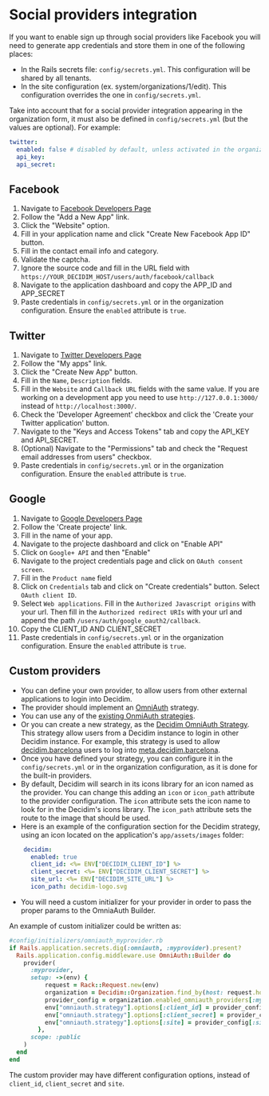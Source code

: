 # Social providers integration

If you want to enable sign up through social providers like Facebook you will need to generate app credentials and store them in one of the following places:

- In the Rails secrets file: `config/secrets.yml`. This configuration will be shared by all tenants.
- In the site configuration (ex. system/organizations/1/edit). This configuration overrides the one in `config/secrets.yml`.

Take into account that for a social provider integration appearing in the organization form, it must also be defined in `config/secrets.yml` (but the values are optional). For example:

```yaml
twitter:
  enabled: false # disabled by default, unless activated in the organization
  api_key:
  api_secret:
```

## Facebook

1. Navigate to [Facebook Developers Page](https://developers.facebook.com/)
1. Follow the "Add a New App" link.
1. Click the "Website" option.
1. Fill in your application name and click "Create New Facebook App ID" button.
1. Fill in the contact email info and category.
1. Validate the captcha.
1. Ignore the source code and fill in the URL field with `https://YOUR_DECIDIM_HOST/users/auth/facebook/callback`
1. Navigate to the application dashboard and copy the APP_ID and APP_SECRET
1. Paste credentials in `config/secrets.yml` or in the organization configuration. Ensure the `enabled` attribute is `true`.

## Twitter

1. Navigate to [Twitter Developers Page](https://dev.twitter.com/)
1. Follow the "My apps" link.
1. Click the "Create New App" button.
1. Fill in the `Name`, `Description` fields.
1. Fill in the `Website` and `Callback URL` fields with the same value. If you are working on a development app you need to use `http://127.0.0.1:3000/` instead of `http://localhost:3000/`.
1. Check the 'Developer Agreement' checkbox and click the 'Create your Twitter application' button.
1. Navigate to the "Keys and Access Tokens" tab and copy the API_KEY and API_SECRET.
1. (Optional) Navigate to the "Permissions" tab and check the "Request email addresses from users" checkbox.
1. Paste credentials in `config/secrets.yml` or in the organization configuration. Ensure the `enabled` attribute is `true`.

## Google

1. Navigate to [Google Developers Page](https://console.developers.google.com)
1. Follow the 'Create projecte' link.
1. Fill in the name of your app.
1. Navigate to the projecte dashboard and click on "Enable API"
1. Click on `Google+ API` and then "Enable"
1. Navigate to the project credentials page and click on `OAuth consent screen`.
1. Fill in the `Product name` field
1. Click on `Credentials` tab and click on "Create credentials" button. Select `OAuth client ID`.
1. Select `Web applications`. Fill in the `Authorized Javascript origins` with your url. Then fill in the `Authorized redirect URIs` with your url and append the path `/users/auth/google_oauth2/callback`.
1. Copy the CLIENT_ID AND CLIENT_SECRET
1. Paste credentials in `config/secrets.yml` or in the organization configuration. Ensure the `enabled` attribute is `true`.

## Custom providers

- You can define your own provider, to allow users from other external applications to login into Decidim.
- The provider should implement an [OmniAuth](https://github.com/omniauth/omniauth) strategy.
- You can use any of the [existing OnmiAuth strategies](https://github.com/omniauth/omniauth/wiki/List-of-Strategies).
- Or you can create a new strategy, as the [Decidim OmniAuth Strategy](https://github.com/decidim/omniauth-decidim). This strategy allow users from a Decidim instance to login in other Decidim instance. For example, this strategy is used to allow [decidim.barcelona](https://decidim.barcelona) users to log into [meta.decidim.barcelona](https://meta.decidim.barcelona).
- Once you have defined your strategy, you can configure it in the `config/secrets.yml` or in the organization configuration, as it is done for the built-in providers.
- By default, Decidim will search in its icons library for an icon named as the provider. You can change this adding an `icon` or `icon_path` attribute to the provider configuration. The `icon` attribute sets the icon name to look for in the Decidim's icons library. The `icon_path` attribute sets the route to the image that should be used.
- Here is an example of the configuration section for the Decidim strategy, using an icon located on the application's `app/assets/images` folder:

```yaml
    decidim:
      enabled: true
      client_id: <%= ENV["DECIDIM_CLIENT_ID"] %>
      client_secret: <%= ENV["DECIDIM_CLIENT_SECRET"] %>
      site_url: <%= ENV["DECIDIM_SITE_URL"] %>
      icon_path: decidim-logo.svg
```

- You will need a custom initializer for your provider in order to pass the proper params to the OmniaAuth Builder.

An example of custom initializer could be written as:

```ruby
#config/initializers/omniauth_myprovider.rb
if Rails.application.secrets.dig(:omniauth, :myprovider).present?
  Rails.application.config.middleware.use OmniAuth::Builder do
    provider(
      :myprovider,
      setup: ->(env) {
          request = Rack::Request.new(env)
          organization = Decidim::Organization.find_by(host: request.host)
          provider_config = organization.enabled_omniauth_providers[:myprovider]
          env["omniauth.strategy"].options[:client_id] = provider_config[:client_id]
          env["omniauth.strategy"].options[:client_secret] = provider_config[:client_secret]
          env["omniauth.strategy"].options[:site] = provider_config[:site_url]
        },
      scope: :public
    )
  end
end
```

The custom provider may have different configuration options, instead of `client_id`, `client_secret` and `site`.
